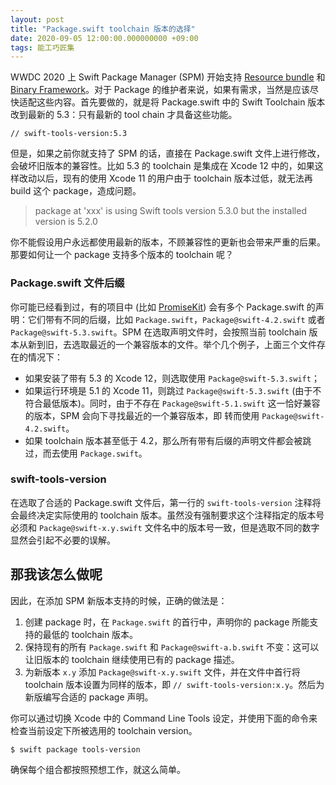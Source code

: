 ```yaml
---
layout: post
title: "Package.swift toolchain 版本的选择"
date: 2020-09-05 12:00:00.000000000 +09:00
tags: 能工巧匠集
---
```


WWDC 2020 上 Swift Package Manager (SPM) 开始支持 [Resource bundle](https://developer.apple.com/videos/play/wwdc2020/10169/) 和 [Binary Framework](https://developer.apple.com/videos/play/wwdc2020/10147/)。对于 Package 的维护者来说，如果有需求，当然是应该尽快适配这些内容。首先要做的，就是将 Package.swift 中的 Swift Toolchain 版本改到最新的 5.3：只有最新的 tool chain 才具备这些功能。

```
// swift-tools-version:5.3
```

但是，如果之前你就支持了 SPM 的话，直接在 Package.swift 文件上进行修改，会破坏旧版本的兼容性。比如 5.3 的 toolchain 是集成在 Xcode 12 中的，如果这样改动以后，现有的使用 Xcode 11 的用户由于 toolchain 版本过低，就无法再 build 这个 package，造成问题。

> package at 'xxx' is using Swift tools version 5.3.0 but the installed version is 5.2.0

你不能假设用户永远都使用最新的版本，不顾兼容性的更新也会带来严重的后果。那要如何让一个 package 支持多个版本的 toolchain 呢？

### Package.swift 文件后缀

你可能已经看到过，有的项目中 (比如 [PromiseKit](https://github.com/mxcl/PromiseKit)) 会有多个 Package.swift 的声明：它们带有不同的后缀，比如 `Package.swift`，`Package@swift-4.2.swift` 或者 `Package@swift-5.3.swift`。SPM 在选取声明文件时，会按照当前 toolchain 版本从新到旧，去选取最近的一个兼容版本的文件。举个几个例子，上面三个文件存在的情况下：

- 如果安装了带有 5.3 的 Xcode 12，则选取使用 `Package@swift-5.3.swift`；
- 如果运行环境是 5.1 的 Xcode 11，则跳过 `Package@swift-5.3.swift` (由于不符合最低版本)。同时，由于不存在 `Package@swift-5.1.swift` 这一恰好兼容的版本，SPM 会向下寻找最近的一个兼容版本，即 转而使用 `Package@swift-4.2.swift`。
- 如果 toolchain 版本甚至低于 4.2，那么所有带有后缀的声明文件都会被跳过，而去使用 `Package.swift`。

### swift-tools-version

在选取了合适的 Package.swift 文件后，第一行的 `swift-tools-version` 注释将会最终决定实际使用的 toolchain 版本。虽然没有强制要求这个注释指定的版本号必须和 `Package@swift-x.y.swift` 文件名中的版本号一致，但是选取不同的数字显然会引起不必要的误解。

## 那我该怎么做呢

因此，在添加 SPM 新版本支持的时候，正确的做法是：

1. 创建 package 时，在 `Package.swift` 的首行中，声明你的 package 所能支持的最低的 toolchain 版本。
2. 保持现有的所有 `Package.swift` 和 `Package@swift-a.b.swift` 不变：这可以让旧版本的 toolchain 继续使用已有的 package 描述。
3. 为新版本 `x.y` 添加 `Package@swift-x.y.swift` 文件，并在文件中首行将 toolchain 版本设置为同样的版本，即 `// swift-tools-version:x.y`。然后为新版编写合适的 package 声明。

你可以通过切换 Xcode 中的 Command Line Tools 设定，并使用下面的命令来检查当前设定下所被选用的 toolchain version。

```
$ swift package tools-version
```

确保每个组合都按照预想工作，就这么简单。
